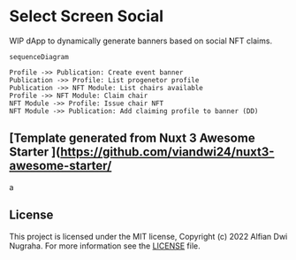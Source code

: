 
# Select Screen Social

WIP dApp to dynamically generate banners based on social NFT claims.  

```mermaid 
sequenceDiagram
 
Profile ->> Publication: Create event banner 
Publication ->> Profile: List progenetor profile
Publication ->> NFT Module: List chairs available
Profile ->> NFT Module: Claim chair
NFT Module ->> Profile: Issue chair NFT
NFT Module ->> Publication: Add claiming profile to banner (DD)

```



## [Template generated from Nuxt 3 Awesome Starter ](https://github.com/viandwi24/nuxt3-awesome-starter/
a 
## License
This project is licensed under the MIT license, Copyright (c) 2022 Alfian Dwi Nugraha. For more information see the [LICENSE](LICENSE.md) file.
